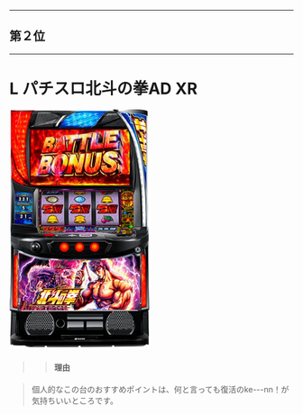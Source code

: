 ***
## 第２位 
***
# L パチスロ北斗の拳AD XR

![jyobi](./jyobi2.png)

>>#### 理由

>個人的なこの台のおすすめポイントは、何と言っても復活のke---nn！が気持ちいいところです。